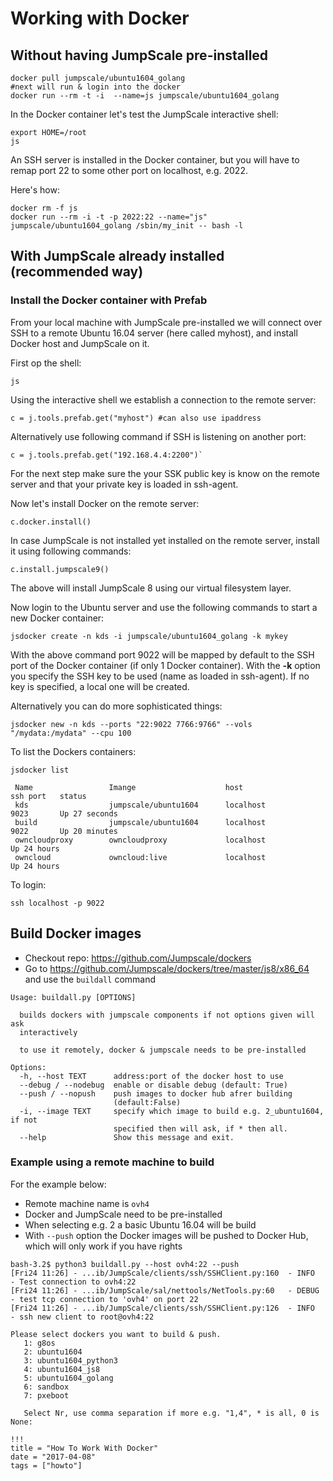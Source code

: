 # Working with Docker

## Without having JumpScale pre-installed

```
docker pull jumpscale/ubuntu1604_golang
#next will run & login into the docker
docker run --rm -t -i  --name=js jumpscale/ubuntu1604_golang
```

In the Docker container let's test the JumpScale interactive shell:
```
export HOME=/root
js
```

An SSH server is installed in the Docker container, but you will have to remap port 22 to some other port on localhost, e.g. 2022.

Here's how:
```
docker rm -f js
docker run --rm -i -t -p 2022:22 --name="js" jumpscale/ubuntu1604_golang /sbin/my_init -- bash -l
```

## With JumpScale already installed (recommended way)

### Install the Docker container with Prefab

From your local machine with JumpScale pre-installed we will connect over SSH to a remote Ubuntu 16.04 server (here called myhost), and install Docker host and JumpScale on it.

First op the shell:
```
js
```

Using the interactive shell we establish a connection to the remote server:

```
c = j.tools.prefab.get("myhost") #can also use ipaddress
```

Alternatively use following command if SSH is listening on another port:

```
c = j.tools.prefab.get("192.168.4.4:2200")`
```

For the next step make sure the your SSK public key is know on the remote server and that your private key is loaded in ssh-agent.

Now let's install Docker on the remote server:
```
c.docker.install()
```

In case JumpScale is not installed yet installed on the remote server, install it using following commands:
```
c.install.jumpscale9()
```

The above will install JumpScale 8 using our virtual filesystem layer.

Now login to the Ubuntu server and use the following commands to start a new Docker container:

```
jsdocker create -n kds -i jumpscale/ubuntu1604_golang -k mykey
```

With the above command port 9022 will be mapped by default to the SSH port of the Docker container (if only 1 Docker container). With the **-k** option you specify the SSH key to be used (name as loaded in ssh-agent). If no key is specified, a local one will be created.

Alternatively you can do more sophisticated things:
```
jsdocker new -n kds --ports "22:9022 7766:9766" --vols "/mydata:/mydata" --cpu 100
```

To list the Dockers containers:
```
jsdocker list

 Name                 Imange                    host                 ssh port   status
 kds                  jumpscale/ubuntu1604      localhost            9023       Up 27 seconds
 build                jumpscale/ubuntu1604      localhost            9022       Up 20 minutes
 owncloudproxy        owncloudproxy             localhost                       Up 24 hours
 owncloud             owncloud:live             localhost                       Up 24 hours
```

To login:
```
ssh localhost -p 9022
```

## Build Docker images

- Checkout repo: <https://github.com/Jumpscale/dockers>
- Go to <https://github.com/Jumpscale/dockers/tree/master/js8/x86_64> and use the `buildall` command

```
Usage: buildall.py [OPTIONS]

  builds dockers with jumpscale components if not options given will ask
  interactively

  to use it remotely, docker & jumpscale needs to be pre-installed

Options:
  -h, --host TEXT      address:port of the docker host to use
  --debug / --nodebug  enable or disable debug (default: True)
  --push / --nopush    push images to docker hub afrer building
                       (default:False)
  -i, --image TEXT     specify which image to build e.g. 2_ubuntu1604, if not
                       specified then will ask, if * then all.
  --help               Show this message and exit.
```

### Example using a remote machine to build

For the example below:

- Remote machine name is `ovh4`
- Docker and JumpScale need to be pre-installed
- When selecting e.g. 2 a basic Ubuntu 16.04 will be build
- With `--push` option the Docker images will be pushed to Docker Hub, which will only work if you have rights

```
bash-3.2$ python3 buildall.py --host ovh4:22 --push
[Fri24 11:26] - ...ib/JumpScale/clients/ssh/SSHClient.py:160  - INFO     - Test connection to ovh4:22
[Fri24 11:26] - ...ib/JumpScale/sal/nettools/NetTools.py:60   - DEBUG    - test tcp connection to 'ovh4' on port 22
[Fri24 11:26] - ...ib/JumpScale/clients/ssh/SSHClient.py:126  - INFO     - ssh new client to root@ovh4:22

Please select dockers you want to build & push.
   1: g8os
   2: ubuntu1604
   3: ubuntu1604_python3
   4: ubuntu1604_js8
   5: ubuntu1604_golang
   6: sandbox
   7: pxeboot

   Select Nr, use comma separation if more e.g. "1,4", * is all, 0 is None:
```

```
!!!
title = "How To Work With Docker"
date = "2017-04-08"
tags = ["howto"]
```

